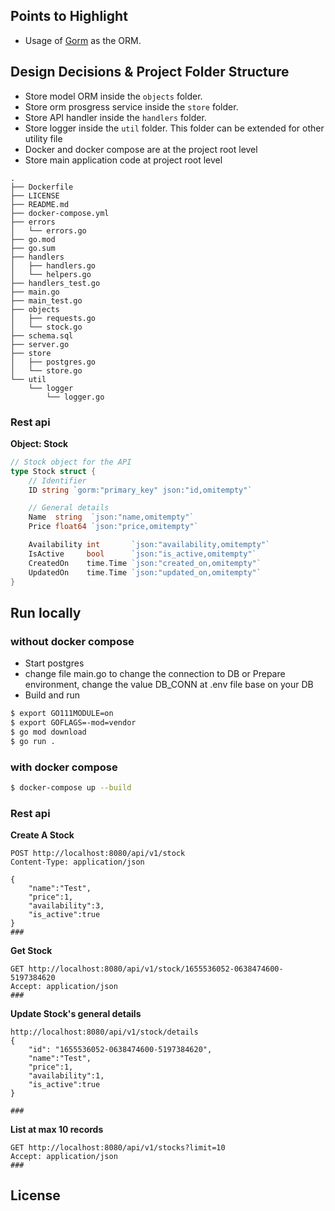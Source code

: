 ## Points to Highlight
- Usage of [Gorm](https://pkg.go.dev/gorm.io/gorm@v1.23.6) as the ORM.

## Design Decisions & Project Folder Structure
- Store model ORM inside the `objects` folder.
- Store orm prosgress service inside the `store` folder.
- Store API handler  inside the `handlers` folder.
- Store logger inside the `util` folder. This folder can be extended for other utility file
- Docker and docker compose are at the project root level
- Store main application code at project root level
```
.
├── Dockerfile
├── LICENSE
├── README.md
├── docker-compose.yml
├── errors
│   └── errors.go
├── go.mod
├── go.sum
├── handlers
│   ├── handlers.go
│   └── helpers.go
├── handlers_test.go
├── main.go
├── main_test.go
├── objects
│   ├── requests.go
│   └── stock.go
├── schema.sql
├── server.go
├── store
│   ├── postgres.go
│   └── store.go
└── util
    └── logger
        └── logger.go
```



### Rest api
**Object: Stock**
```go
// Stock object for the API
type Stock struct {
	// Identifier
	ID string `gorm:"primary_key" json:"id,omitempty"`

	// General details
	Name  string  `json:"name,omitempty"`
	Price float64 `json:"price,omitempty"`

	Availability int       `json:"availability,omitempty"`
	IsActive     bool      `json:"is_active,omitempty"`
	CreatedOn    time.Time `json:"created_on,omitempty"`
	UpdatedOn    time.Time `json:"updated_on,omitempty"`
}
```

## Run locally
### without docker compose
- Start postgres
- change file main.go to change the connection to DB or Prepare environment, change the value DB_CONN at .env file base on your DB  
- Build and run

```bash
$ export GO111MODULE=on
$ export GOFLAGS=-mod=vendor
$ go mod download
$ go run .
```
### with docker compose
```bash
$ docker-compose up --build
``` 

### Rest api

**Create A Stock**
```http request
POST http://localhost:8080/api/v1/stock
Content-Type: application/json

{
    "name":"Test",
    "price":1,
    "availability":3,
    "is_active":true
}
###
```

**Get Stock**
```http request
GET http://localhost:8080/api/v1/stock/1655536052-0638474600-5197384620
Accept: application/json
###
```

**Update Stock's general details**
```http request
http://localhost:8080/api/v1/stock/details 
{
    "id": "1655536052-0638474600-5197384620",
    "name":"Test",
    "price":1,
    "availability":1,
    "is_active":true
}

###
```

**List at max 10 records**
```http request
GET http://localhost:8080/api/v1/stocks?limit=10
Accept: application/json
###
```
## License
 
